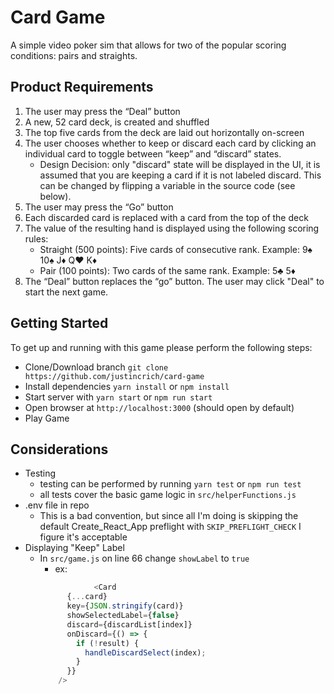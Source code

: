 # Card Game
A simple video poker sim that allows for two of the popular scoring conditions: pairs and straights. 

## Product Requirements
1. The user may press the “Deal” button
1. A new, 52 card deck, is created and shuffled
1. The top five cards from the deck are laid out horizontally on-screen
1. The user chooses whether to keep or discard each card by clicking an individual card to toggle between “keep” and “discard” states.
    * Design Decision: only "discard" state will be displayed in the UI, it is assumed that you are keeping a card if it is not labeled discard. This can be changed by flipping a variable in the source code (see below).
1. The user may press the “Go” button
1. Each discarded card is replaced with a card from the top of the deck
1. The value of the resulting hand is displayed using the following scoring rules:
    * Straight (500 points): Five cards of consecutive rank. Example: 9:spades: 10:spades: J:diamonds: Q:hearts: K:diamonds:
    * Pair (100 points): Two cards of the same rank. Example: 5:clubs: 5:diamonds:
1. The “Deal” button replaces the “go” button. The user may click "Deal" to start the next game.


## Getting Started

To get up and running with this game please perform the following steps:

* Clone/Download branch
```git clone https://github.com/justincrich/card-game```
* Install dependencies
```yarn install```
or
```npm install```
* Start server with ```yarn start``` or ```npm run start```
* Open browser at ```http://localhost:3000``` (should open by default)
* Play Game

## Considerations
* Testing
    * testing can be performed by running ```yarn test``` or ```npm run test```
    * all tests cover the basic game logic in ```src/helperFunctions.js```
* .env file in repo
    * This is a bad convention, but since all I'm doing is skipping the default Create_React_App preflight with ```SKIP_PREFLIGHT_CHECK``` I figure it's acceptable
* Displaying "Keep" Label
    * In ```src/game.js``` on line 66 change ```showLabel``` to ```true```
        * ex:
        ```javascript
                    <Card
              {...card}
              key={JSON.stringify(card)}
              showSelectedLabel={false}
              discard={discardList[index]}
              onDiscard={() => {
                if (!result) {
                  handleDiscardSelect(index);
                }
              }}
            />
        ```